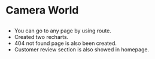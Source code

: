 # Camera World

## 



* You can go to any page by using route.
* Created two recharts.
* 404 not found page is also been created.
* Customer review section is also showed in homepage.